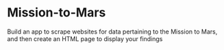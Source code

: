 # Mission-to-Mars
Build an app to scrape websites for data pertaining to the Mission to Mars, and then create an HTML page to display your findings
